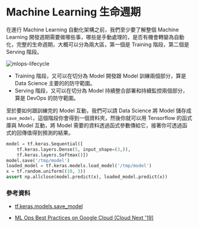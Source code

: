 # Machine Learning 生命週期

在進行 Machine Learning 自動化架構之前，我們至少要了解整個 Machine Learning 開發週期需要做哪些事，哪些是手動處理的，是否有機會轉變為自動化，完整的生命週期，大概可以分為兩大區，第一個是 Training 階段，第二個是 Serving 階段。

![mlops-lifecycle](https://github.com/alincode/30-days-of-mlops/raw/master/assets/lifecycle.png)

- Training 階段，又可以在切分為 Model 開發跟 Model 訓練兩個部分，算是 Data Science 主要的的防守範圍。
- Serving 階段，又可以在切分為 Model 持續整合部署和持續監控兩個部分，算是 DevOps 的防守範圍。

至於要如何跟訓練完的 Model 互動，我們可以請 Data Science 將 Model 儲存成 `save_model`，這個階段你會得到一個資料夾，然後你就可以用 Tensorflow 的函式庫與 Model 互動，將 Model 需要的資料透過函式參數傳給它，接著你可透過函式的回傳值得到預測的結果。

```python
model = tf.keras.Sequential([
    tf.keras.layers.Dense(5, input_shape=(3,)),
    tf.keras.layers.Softmax()])
model.save('/tmp/model')
loaded_model = tf.keras.models.load_model('/tmp/model')
x = tf.random.uniform((10, 3))
assert np.allclose(model.predict(x), loaded_model.predict(x))
```

### 參考資料

- [tf.keras.models.save_model](https://www.tensorflow.org/api_docs/python/tf/keras/models/save_model)

- [ML Ops Best Practices on Google Cloud (Cloud Next '19)](https://www.youtube.com/watch?v=20h_RTHEtZI)
